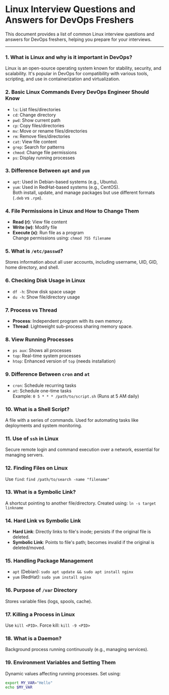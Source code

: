 # Linux Interview Questions and Answers for DevOps Freshers

This document provides a list of common Linux interview questions and answers for DevOps freshers, helping you prepare for your interviews.

---

### 1. What is Linux and why is it important in DevOps?  
Linux is an open-source operating system known for stability, security, and scalability. It's popular in DevOps for compatibility with various tools, scripting, and use in containerization and virtualization.

### 2. Basic Linux Commands Every DevOps Engineer Should Know  
- `ls`: List files/directories  
- `cd`: Change directory  
- `pwd`: Show current path  
- `cp`: Copy files/directories  
- `mv`: Move or rename files/directories  
- `rm`: Remove files/directories  
- `cat`: View file content  
- `grep`: Search for patterns  
- `chmod`: Change file permissions  
- `ps`: Display running processes  

### 3. Difference Between `apt` and `yum`  
- `apt`: Used in Debian-based systems (e.g., Ubuntu).  
- `yum`: Used in RedHat-based systems (e.g., CentOS).  
Both install, update, and manage packages but use different formats (`.deb` vs `.rpm`).

### 4. File Permissions in Linux and How to Change Them  
- **Read (r)**: View file content  
- **Write (w)**: Modify file  
- **Execute (x)**: Run file as a program  
Change permissions using: `chmod 755 filename`

### 5. What is `/etc/passwd`?  
Stores information about all user accounts, including username, UID, GID, home directory, and shell.

### 6. Checking Disk Usage in Linux  
- `df -h`: Show disk space usage  
- `du -h`: Show file/directory usage  

### 7. Process vs Thread  
- **Process**: Independent program with its own memory.  
- **Thread**: Lightweight sub-process sharing memory space.  

### 8. View Running Processes  
- `ps aux`: Shows all processes  
- `top`: Real-time system processes  
- `htop`: Enhanced version of `top` (needs installation)

### 9. Difference Between `cron` and `at`  
- `cron`: Schedule recurring tasks  
- `at`: Schedule one-time tasks  
Example: `0 5 * * * /path/to/script.sh` (Runs at 5 AM daily)

### 10. What is a Shell Script?  
A file with a series of commands. Used for automating tasks like deployments and system monitoring.

### 11. Use of `ssh` in Linux  
Secure remote login and command execution over a network, essential for managing servers.

### 12. Finding Files on Linux  
Use `find`: `find /path/to/search -name "filename"`

### 13. What is a Symbolic Link?  
A shortcut pointing to another file/directory. Created using: `ln -s target linkname`

### 14. Hard Link vs Symbolic Link  
- **Hard Link**: Directly links to file's inode; persists if the original file is deleted.  
- **Symbolic Link**: Points to file's path; becomes invalid if the original is deleted/moved.  

### 15. Handling Package Management  
- `apt` (Debian): `sudo apt update && sudo apt install nginx`  
- `yum` (RedHat): `sudo yum install nginx`

### 16. Purpose of `/var` Directory  
Stores variable files (logs, spools, cache).

### 17. Killing a Process in Linux  
Use `kill <PID>`. Force kill: `kill -9 <PID>`

### 18. What is a Daemon?  
Background process running continuously (e.g., managing services).

### 19. Environment Variables and Setting Them  
Dynamic values affecting running processes. Set using:  
```bash
export MY_VAR="Hello"
echo $MY_VAR
